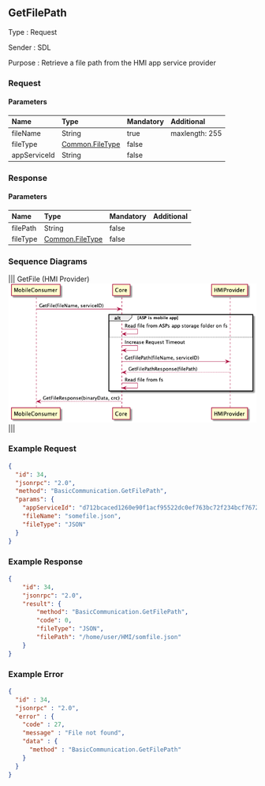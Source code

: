 ## GetFilePath

Type
: Request

Sender
: SDL

Purpose
: Retrieve a file path from the HMI app service provider

### Request

#### Parameters

|Name|Type|Mandatory|Additional|
|:---|:---|:--------|:---------|
|fileName|String|true|maxlength: 255|
|fileType|[Common.FileType](../../common/enums/#filetype)|false||
|appServiceId|String|false||


### Response

#### Parameters

|Name|Type|Mandatory|Additional|
|:---|:---|:--------|:---------|
|filePath|String|false||
|fileType|[Common.FileType](../../common/enums/#filetype)|false||

### Sequence Diagrams
|||
GetFile (HMI Provider)
![GetFile](./assets/GetFile.png)
|||

### Example Request

```json
{
  "id": 34,
  "jsonrpc": "2.0",
  "method": "BasicCommunication.GetFilePath",
  "params": {
    "appServiceId": "d712bcaced1260e90f1acf95522dc0ef763bc72f234bcf7672cd7e23801cf150",
    "fileName": "somefile.json",
    "fileType": "JSON"
  }
}
```

### Example Response

```json
{
	"id": 34,
	"jsonrpc": "2.0",
	"result": {
		"method": "BasicCommunication.GetFilePath",
		"code": 0,
		"fileType": "JSON",
		"filePath": "/home/user/HMI/somfile.json"
	}
}
```
### Example Error

```json
{
  "id" : 34,
  "jsonrpc" : "2.0",
  "error" : {
    "code" : 27,
    "message" : "File not found",
    "data" : {
      "method" : "BasicCommunication.GetFilePath"
    }
  }
}
```